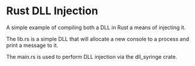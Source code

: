 # Rust DLL Injection

A simple example of compiling both a DLL in Rust a means of injecting it.

The lib.rs is a simple DLL that will allocate a new console to a process and print a message to it.

The main.rs is used to perform DLL injection via the dll_syringe crate.
